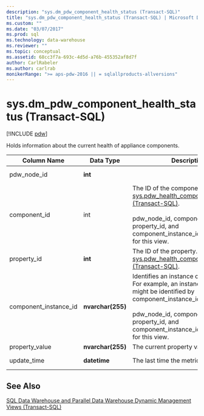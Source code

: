 ```yaml
---
description: "sys.dm_pdw_component_health_status (Transact-SQL)"
title: "sys.dm_pdw_component_health_status (Transact-SQL) | Microsoft Docs"
ms.custom: ""
ms.date: "03/07/2017"
ms.prod: sql
ms.technology: data-warehouse
ms.reviewer: ""
ms.topic: conceptual
ms.assetid: 68cc3f7a-693c-4d5d-a76b-455352af8d7f
author: CarlRabeler
ms.author: carlrab
monikerRange: ">= aps-pdw-2016 || = sqlallproducts-allversions"
---
```

# sys.dm_pdw_component_health_status (Transact-SQL)
[!INCLUDE [pdw](../../includes/applies-to-version/pdw.md)]

  Holds information about the current health of appliance components.  
  
|Column Name|Data Type|Description|Range|  
|-----------------|---------------|-----------------|-----------|  
|pdw_node_id|**int**||Not NULL|  
|component_id|int|The ID of the component. See [sys.pdw_health_components &#40;Transact-SQL&#41;](../../relational-databases/system-catalog-views/sys-pdw-health-components-transact-sql.md).<br /><br /> pdw_node_id, component_id, property_id, and component_instance_id form the key for this view.|Not NULL|  
|property_id|**int**|The ID of the property. See [sys.pdw_health_component_properties &#40;Transact-SQL&#41;](../../relational-databases/system-catalog-views/sys-pdw-health-component-properties-transact-sql.md).|NOT NULL|  
|component_instance_id|**nvarchar(255)**|Identifies an instance of a component. For example, an instance of a CPU might be identified by component_instance_id='CPU1'.<br /><br /> pdw_node_id, component_id, property_id, and component_instance_id form the key for this view.|NOT NULL|  
|property_value|**nvarchar(255)**|The current property value.|NULL|  
|update_time|**datetime**|The last time the metric was updated.|NOT NULL|  
  
## See Also  
 [SQL Data Warehouse and Parallel Data Warehouse Dynamic Management Views &#40;Transact-SQL&#41;](../../relational-databases/system-dynamic-management-views/sql-and-parallel-data-warehouse-dynamic-management-views.md)  
  
  
